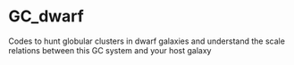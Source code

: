 # GC_dwarf
Codes to hunt globular clusters in dwarf galaxies and understand the scale relations between this GC system and your host galaxy
